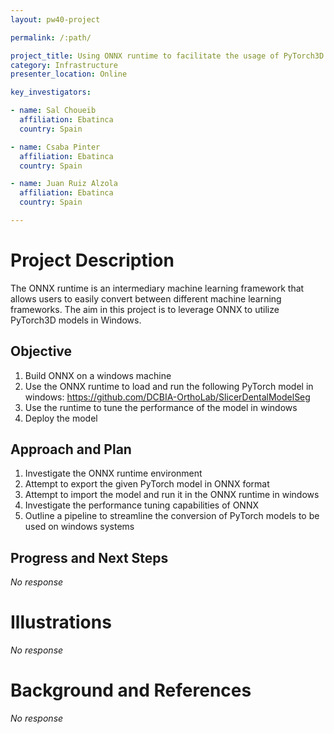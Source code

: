 ```yaml
---
layout: pw40-project

permalink: /:path/

project_title: Using ONNX runtime to facilitate the usage of PyTorch3D models in Windows
category: Infrastructure
presenter_location: Online

key_investigators:

- name: Sal Choueib
  affiliation: Ebatinca
  country: Spain

- name: Csaba Pinter
  affiliation: Ebatinca
  country: Spain

- name: Juan Ruiz Alzola
  affiliation: Ebatinca
  country: Spain

---
```


# Project Description

<!-- Add a short paragraph describing the project. -->

The ONNX runtime is an intermediary machine learning framework that allows users to easily convert between different machine learning frameworks. The aim in this project is to leverage ONNX to utilize PyTorch3D models in Windows.

## Objective

<!-- Describe here WHAT you would like to achieve (what you will have as end result). -->

1.  Build ONNX on a windows machine
2.  Use the ONNX runtime to load and run the following PyTorch model in windows: <https://github.com/DCBIA-OrthoLab/SlicerDentalModelSeg>
3.  Use the runtime to tune the performance of the model in windows
4.  Deploy the model

## Approach and Plan

<!-- Describe here HOW you would like to achieve the objectives stated above. -->

1.  Investigate the ONNX runtime environment
2.  Attempt to export the given PyTorch model in ONNX format
3.  Attempt to import the model and run it in the ONNX runtime in windows
4.  Investigate the performance tuning capabilities of ONNX
5.  Outline a pipeline to streamline the conversion of PyTorch models to be used on windows systems

## Progress and Next Steps

<!-- Update this section as you make progress, describing of what you have ACTUALLY DONE.
     If there are specific steps that you could not complete then you can describe them here, too. -->

*No response*

# Illustrations

<!-- Add pictures and links to videos that demonstrate what has been accomplished. -->

*No response*

# Background and References

<!-- If you developed any software, include link to the source code repository.
     If possible, also add links to sample data, and to any relevant publications. -->

*No response*
